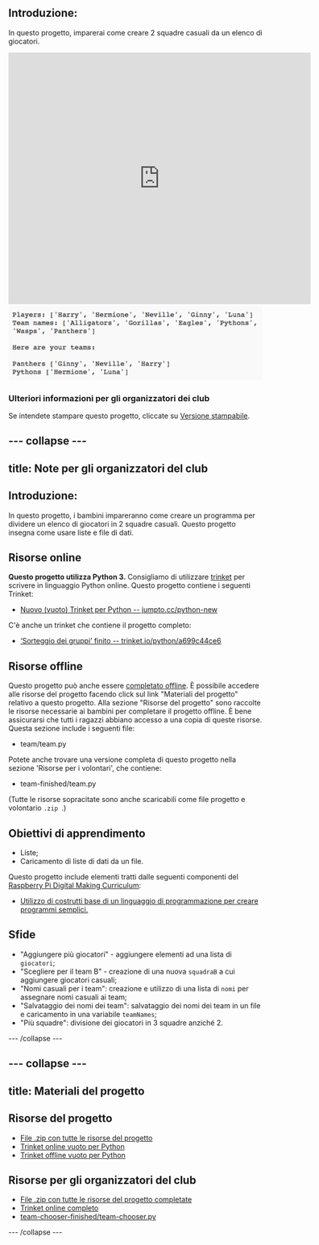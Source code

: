 ## Introduzione:

In questo progetto, imparerai come creare 2 squadre casuali da un elenco di giocatori.

<div class="trinket">
  <iframe src="https://trinket.io/embed/python/a699c44ce6?outputOnly=true&start=result" width="600" height="500" frameborder="0" marginwidth="0" marginheight="0" allowfullscreen>
  </iframe>
  <img src="images/team-finished.png">
</div>

### Ulteriori informazioni per gli organizzatori dei club

Se intendete stampare questo progetto, cliccate su [Versione stampabile](https://projects.raspberrypi.org/en/projects/team-chooser/print).

## \--- collapse \---

## title: Note per gli organizzatori del club

## Introduzione:

In questo progetto, i bambini impareranno come creare un programma per dividere un elenco di giocatori in 2 squadre casuali. Questo progetto insegna come usare liste e file di dati.

## Risorse online

**Questo progetto utilizza Python 3.** Consigliamo di utilizzare [trinket](https://trinket.io/) per scrivere in linguaggio Python online. Questo progetto contiene i seguenti Trinket:

* [Nuovo (vuoto) Trinket per Python -- jumpto.cc/python-new](http://jumpto.cc/python-new)

C'è anche un trinket che contiene il progetto completo:

* [‘Sorteggio dei gruppi’ finito -- trinket.io/python/a699c44ce6](https://trinket.io/python/a699c44ce6)

## Risorse offline

Questo progetto può anche essere [completato offline](https://www.codeclubprojects.org/en-GB/resources/python-working-offline/). È possibile accedere alle risorse del progetto facendo click sul link "Materiali del progetto" relativo a questo progetto. Alla sezione "Risorse del progetto" sono raccolte le risorse necessarie ai bambini per completare il progetto offline. È bene assicurarsi che tutti i ragazzi abbiano accesso a una copia di queste risorse. Questa sezione include i seguenti file:

* team/team.py

Potete anche trovare una versione completa di questo progetto nella sezione 'Risorse per i volontari', che contiene:

* team-finished/team.py

(Tutte le risorse sopracitate sono anche scaricabili come file progetto e volontario `.zip `.)

## Obiettivi di apprendimento

* Liste;
* Caricamento di liste di dati da un file.

Questo progetto include elementi tratti dalle seguenti componenti del [Raspberry Pi Digital Making Curriculum](http://rpf.io/curriculum):

* [Utilizzo di costrutti base di un linguaggio di programmazione per creare programmi semplici.](https://www.raspberrypi.org/curriculum/programming/creator)

## Sfide

* "Aggiungere più giocatori" - aggiungere elementi ad una lista di `giocatori`;
* "Scegliere per il team B" - creazione di una nuova `squadraB` a cui aggiungere giocatori casuali;
* "Nomi casuali per i team": creazione e utilizzo di una lista di `nomi` per assegnare nomi casuali ai team;
* "Salvataggio dei nomi dei team": salvataggio dei nomi dei team in un file e caricamento in una variabile `teamNames`;
* "Più squadre": divisione dei giocatori in 3 squadre anziché 2.

\--- /collapse \---

## \--- collapse \---

## title: Materiali del progetto

## Risorse del progetto

* [File .zip con tutte le risorse del progetto](resources/team-chooser-project-resources.zip)
* [Trinket online vuoto per Python](http://jumpto.cc/python-new)
* [Trinket offline vuoto per Python](resources/new-new.py)

## Risorse per gli organizzatori del club

* [File .zip con tutte le risorse del progetto completate](resources/team-chooser-volunteer-resources.zip)
* [Trinket online completo](https://trinket.io/python/a699c44ce6)
* [team-chooser-finished/team-chooser.py](resources/team-chooser-finished-team-chooser.py)

\--- /collapse \---